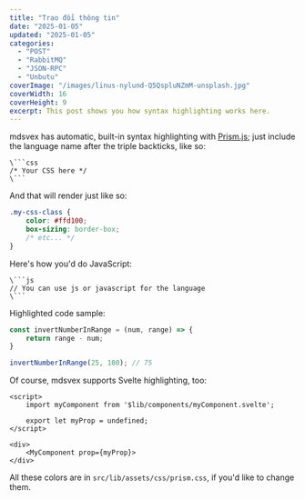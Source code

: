 ```yaml
---
title: "Trao đổi thông tin"
date: "2025-01-05"
updated: "2025-01-05"
categories:
  - "POST"
  - "RabbitMQ"
  - "JSON-RPC"
  - "Unbutu"
coverImage: "/images/linus-nylund-Q5QspluNZmM-unsplash.jpg"
coverWidth: 16
coverHeight: 9
excerpt: This post shows you how syntax highlighting works here.
---
```


mdsvex has automatic, built-in syntax highlighting with [Prism.js](https://prismjs.com/); just include the language name after the triple backticks, like so:

```
\```css
/* Your CSS here */
\```
```

And that will render just like so:

```css
.my-css-class {
	color: #ffd100;
	box-sizing: border-box;
	/* etc... */
}
```

Here's how you'd do JavaScript:

```
\```js
// You can use js or javascript for the language
\```
```

Highlighted code sample:
```js
const invertNumberInRange = (num, range) => {
	return range - num;
}

invertNumberInRange(25, 100); // 75
```

Of course, mdsvex supports Svelte highlighting, too:

```svelte
<script>
	import myComponent from '$lib/components/myComponent.svelte';

	export let myProp = undefined;
</script>

<div>
	<MyComponent prop={myProp}>
</div>
```

All these colors are in `src/lib/assets/css/prism.css`, if you'd like to change them.
